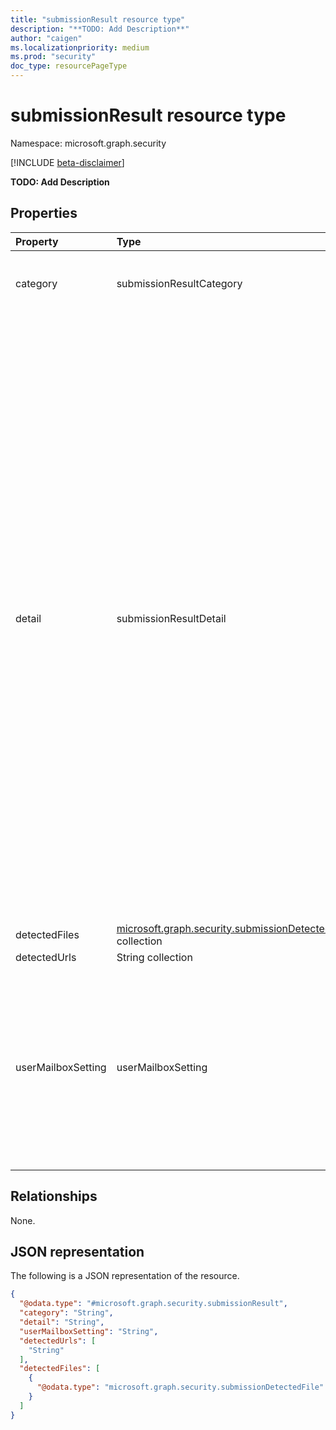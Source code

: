 ```yaml
---
title: "submissionResult resource type"
description: "**TODO: Add Description**"
author: "caigen"
ms.localizationpriority: medium
ms.prod: "security"
doc_type: resourcePageType
---
```


# submissionResult resource type

Namespace: microsoft.graph.security

[!INCLUDE [beta-disclaimer](../../includes/beta-disclaimer.md)]

**TODO: Add Description**

## Properties
|Property|Type|Description|
|:---|:---|:---|
|category|submissionResultCategory|**TODO: Add Description**.The possible values are: `notJunk`, `spam`, `phishing`, `malware`, `allowedByPolicy`, `blockedByPolicy`, `spoof`, `unknown`, `noResultAvailable`, `unknownFutureValue`.|
|detail|submissionResultDetail|**TODO: Add Description**.The possible values are: `none`, `underInvestigation`, `simulatedThreat`, `allowedBySecOps`, `allowedByThirdPartyFilters`, `messageNotFound`, `urlFileShouldNotBeBlocked`, `urlFileShouldBeBlocked`, `urlFileCannotMakeDecision`, `domainImpersonation`, `userImpersonation`, `brandImpersonation`, `outboundShouldNotBeBlocked`, `outboundShouldBeBlocked`, `outboundBulk`, `outboundCannotMakeDecision`, `outboundNotRescanned`, `zeroHourAutoPurgeAllowed`, `zeroHourAutoPurgeBlocked`, `zeroHourAutoPurgeQuarantineReleased`, `onPremisesSkip`, `allowedByTenantAllowBlockList`, `blockedByTenantAllowBlockList`, `allowedUrlByTenantAllowBlockList`, `allowedFileByTenantAllowBlockList`, `allowedSenderByTenantAllowBlockList`, `allowedRecipientByTenantAllowBlockList`, `blockedUrlByTenantAllowBlockList`, `blockedFileByTenantAllowBlockList`, `blockedSenderByTenantAllowBlockList`, `blockedRecipientByTenantAllowBlockList`, `allowedByConnection`, `blockedByConnection`, `allowedByExchangeTransportRule`, `blockedByExchangeTransportRule`, `quarantineReleased`, `quarantineReleasedThenBlocked`, `junkMailRuleDisabled`, `allowedByUserSetting`, `blockedByUserSetting`, `allowedByTenant`, `blockedByTenant`, `invalidFalsePositive`, `invalidFalseNegative`, `spoofBlocked`, `goodReclassifiedAsBad`, `goodReclassifiedAsBulk`, `goodReclassifiedAsGood`, `goodReclassifiedAsCannotMakeDecision`, `badReclassifiedAsGood`, `badReclassifiedAsBulk`, `badReclassifiedAsBad`, `badReclassifiedAsCannotMakeDecision`, `unknownFutureValue`.|
|detectedFiles|[microsoft.graph.security.submissionDetectedFile](../resources/security-submissiondetectedfile.md) collection|**TODO: Add Description**|
|detectedUrls|String collection|**TODO: Add Description**|
|userMailboxSetting|userMailboxSetting|**TODO: Add Description**.The possible values are: `none`, `junkMailDeletion`, `isFromAddressInAddressBook`, `isFromAddressInAddressSafeList`, `isFromAddressInAddressBlockList`, `isFromAddressInAddressImplicitSafeList`, `isFromAddressInAddressImplicitJunkList`, `isFromDomainInDomainSafeList`, `isFromDomainInDomainBlockList`, `isRecipientInRecipientSafeList`, `customRule`, `junkMailRule`, `senderPraPresent`, `fromFirstTimeSender`, `exclusive`, `priorSeenPass`, `senderAuthenticationSucceeded`, `isJunkMailRuleEnabled`, `unknownFutureValue`.|

## Relationships
None.

## JSON representation
The following is a JSON representation of the resource.
<!-- {
  "blockType": "resource",
  "@odata.type": "microsoft.graph.security.submissionResult"
}
-->
``` json
{
  "@odata.type": "#microsoft.graph.security.submissionResult",
  "category": "String",
  "detail": "String",
  "userMailboxSetting": "String",
  "detectedUrls": [
    "String"
  ],
  "detectedFiles": [
    {
      "@odata.type": "microsoft.graph.security.submissionDetectedFile"
    }
  ]
}
```

